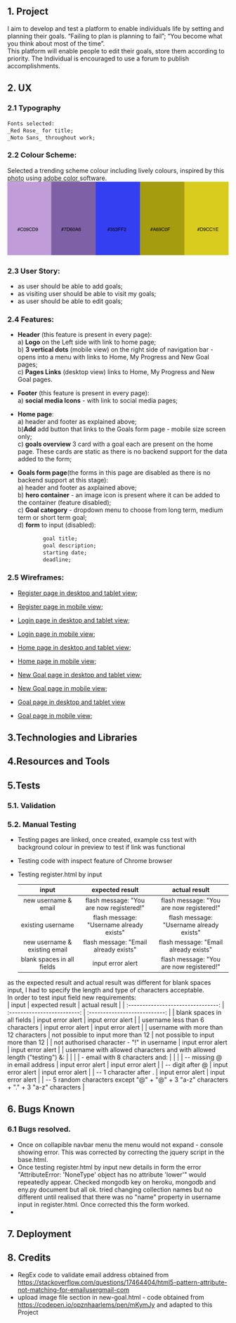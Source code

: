 ## 1. Project

  I aim to develop and test a platform to enable individuals life by setting and planning their goals. “Failing to plan is planning to fail”; “You become what you think about most of the time”.  
  This platform will enable people to edit their goals, store them according to priority. The Individual is encouraged to use a forum to publish accomplishments.


## 2. UX

### 2.1 __Typography__

    Fonts selected:  
    _Red Rose_ for title;  
    _Noto Sans_ throughout work;

### 2.2 __Colour Scheme__: 
Selected a trending scheme colour including lively colours, inspired by this [photo](https://www.behance.net/gallery/45528461/Selectologie) using [ adobe color ](color.adobe.com) software.  
![alt text](assets/images/colours.jpeg "generated colour scheme") 


### 2.3 __User Story__:
  * as user should be able to add goals;
  * as visiting user should be able to visit my goals;
  * as user should be able to edit goals; 


### 2.4 __Features__:
  * __Header__ (this feature is present in every page):  
    a) __Logo__ on the Left side with link to home page;  
    b) __3 vertical dots__ (mobile view) on the right side of navigation bar - opens into a menu with links to Home, My Progress and New Goal pages;  
    c) __Pages Links__ (desktop view) links to Home, My Progress and New Goal pages.

  * __Footer__ (this feature is present in every page):  
    a) __social media Icons__ - with link to social media pages;

  * __Home page__:   
    a) header and footer as explained above;  
    b)__Add__ add button that links to the Goals form page - mobile size screen only;  
    c) __goals overview__ 3 card with a goal each are present on the home page. These cards are static as there is no backend support for the data added to the form;   

  * __Goals form page__(the forms in this page are disabled as there is no backend support at this stage):  
    a) header and footer as axplained above;  
    b) __hero container__ - an image icon is present where it can be added to the container (feature disabled);  
    c) __Goal category__ - dropdown menu to choose from long term, medium term or short term goal;  
    d) __form__ to input (disabled):  

                goal title;  
                goal description;  
                starting date;  
                deadline;

### 2.5 __Wireframes__:

  * [Register page in desktop and tablet view](assets/images/wireframes/register_dt.png "wireframe for register page in desktop and tablet view");

  * [Register page in mobile view](assets/images/wireframes/register_mobile.png "wireframe for register page in mobile view");
  
  * [Login page in desktop and tablet view](assets/images/wireframes/login_dt.png "wireframe for login page in desktop and tablet view");
  
  * [Login page in mobile view](assets/images/wireframes/login_mobile.png "wireframe for login page in mobile view");
  
  * [Home page in desktop and tablet view](assets/images/wireframes/home_dt.png "wireframe for Home page in desktop and tablet view");

  * [Home page in mobile view](assets/images/wireframes/home_mobile.png "wireframe for Home page in mobile view");

  * [New Goal page in desktop and tablet view](assets/images/wireframes/newGoal_dt.png "wireframe for My progress page in desktop and tablet view");

  * [New Goal page in mobile view](assets/images/wireframes/newGoal_mobile.png "wireframe for New Goal page in mobile view");

  * [Goal page in desktop and tablet view](assets/images/wireframes/goalPage_dt.png "wireframe for Goal page in desktop and tablet view") 

  * [Goal page in mobile view](assets/images/wireframes/goalPage_mobile.png "wireframe for New Goal page in mobile view");
    

## 3.Technologies and Libraries


## 4.Resources and Tools
## 5.Tests

  ### 5.1. Validation

  ### 5.2. Manual Testing
  * Testing pages are linked, once created, example css test with background colour in preview to test if link was functional
  * Testing code with inspect feature of Chrome browser
  * Testing register.html by input

    | input                              | expected result             | actual result                 |
    | :--------------------------------: | :-------------------------: | :---------------------------: |
    | new username & email               | flash message: "You are now registered!"   | flash message: "You are now registered!"     |
    |  existing username                  | flash message: "Username already exists"   | flash message: "Username already exists"     |
    |  new username & existing email      | flash message: "Email already exists"      | flash message: "Email already exists"        |
    |  blank spaces in all fields         | input error alert | flash message: "You are now registered!" |
    
as the expected result and actual result was different for blank spaces input, I had to specify the length and type of characters acceptable.  
In order to test input field new requirements:  
    | input                              | expected result             | actual result                 |
    | :--------------------------------: | :-------------------------: | :---------------------------: |
    | blank spaces in all fields         | input error alert         | input error alert |
    | username less than 6 characters  |  input error alert | input error alert |
    | username with more than 12 characters | not possible to input more than 12 | not possible to input more than 12 |
    | not authorised character - "!" in username | input error alert | input error alert |
    | username with allowed characters and with allowed length ("testing") &: |     |       |
    |  - email with 8 characters and: |     |       |
    |       -- missing @ in email address | input error alert | input error alert |
    |       -- digit after @ | input error alert | input error alert |
    |       -- 1 character after . | input error alert | input error alert |
    |       -- 5 random characters except "@" + "@" + 3 "a-z" characters + "." + 3 "a-z" characters | 



## 6. Bugs Known

  ### 6.1 Bugs resolved. 
  * Once on collapible navbar menu the menu would not expand - console showing error. This was corrected by correcting the jquery script in the base.html.  
  * Once testing register.html by input new details in form the error "AttributeError: 'NoneType' object has no attribute 'lower'" would repeatedly appear. Checked mongodb key on heroku, mongodb and eny.py document but all ok. tried changing collection names but no different until realised that there was no "name" property in username input in register.html. Once corrected this the form worked.
  * 


## 7. Deployment

## 8. Credits
  * RegEx code to validate email address obtained from https://stackoverflow.com/questions/17464404/html5-pattern-attribute-not-matching-for-emailusergmail-com
  * upload image file section in new-goal.html - code obtained from https://codepen.io/opznhaarlems/pen/mKymJy and adapted to this Project